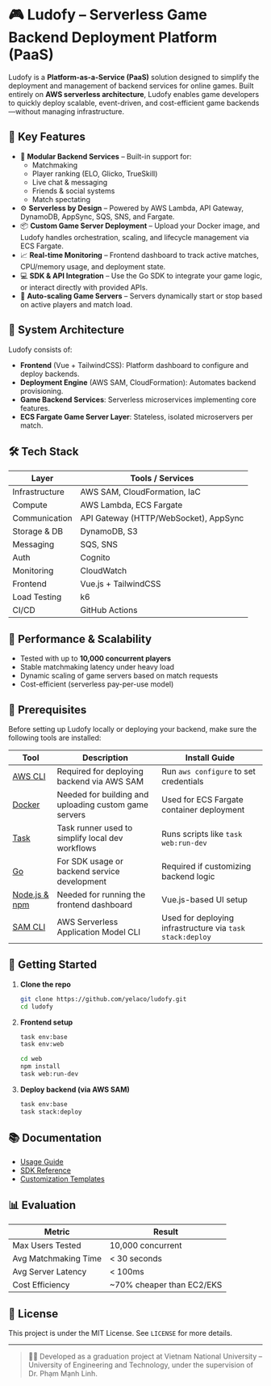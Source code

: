 # 🎮 Ludofy – Serverless Game Backend Deployment Platform (PaaS)

Ludofy is a **Platform-as-a-Service (PaaS)** solution designed to simplify the deployment and management of backend services for online games. Built entirely on **AWS serverless architecture**, Ludofy enables game developers to quickly deploy scalable, event-driven, and cost-efficient game backends—without managing infrastructure.

## 🚀 Key Features

- 🧩 **Modular Backend Services** – Built-in support for:
  - Matchmaking
  - Player ranking (ELO, Glicko, TrueSkill)
  - Live chat & messaging
  - Friends & social systems
  - Match spectating
- ⚙️ **Serverless by Design** – Powered by AWS Lambda, API Gateway, DynamoDB, AppSync, SQS, SNS, and Fargate.
- 📦 **Custom Game Server Deployment** – Upload your Docker image, and Ludofy handles orchestration, scaling, and lifecycle management via ECS Fargate.
- 📈 **Real-time Monitoring** – Frontend dashboard to track active matches, CPU/memory usage, and deployment state.
- 💻 **SDK & API Integration** – Use the Go SDK to integrate your game logic, or interact directly with provided APIs.
- 🧠 **Auto-scaling Game Servers** – Servers dynamically start or stop based on active players and match load.

## 🧱 System Architecture

Ludofy consists of:
- **Frontend** (Vue + TailwindCSS): Platform dashboard to configure and deploy backends.
- **Deployment Engine** (AWS SAM, CloudFormation): Automates backend provisioning.
- **Game Backend Services**: Serverless microservices implementing core features.
- **ECS Fargate Game Server Layer**: Stateless, isolated microservers per match.

## 🛠️ Tech Stack

| Layer               | Tools / Services                        |
|--------------------|------------------------------------------|
| Infrastructure      | AWS SAM, CloudFormation, IaC            |
| Compute             | AWS Lambda, ECS Fargate                 |
| Communication       | API Gateway (HTTP/WebSocket), AppSync  |
| Storage & DB        | DynamoDB, S3                            |
| Messaging           | SQS, SNS                                |
| Auth                | Cognito                                 |
| Monitoring          | CloudWatch                              |
| Frontend            | Vue.js + TailwindCSS                    |
| Load Testing        | k6                                      |
| CI/CD               | GitHub Actions                          |

## 🧪 Performance & Scalability

- Tested with up to **10,000 concurrent players**
- Stable matchmaking latency under heavy load
- Dynamic scaling of game servers based on match requests
- Cost-efficient (serverless pay-per-use model)

## 🔧 Prerequisites

Before setting up Ludofy locally or deploying your backend, make sure the following tools are installed:

| Tool | Description | Install Guide |
|------|-------------|----------------|
| [AWS CLI](https://docs.aws.amazon.com/cli/latest/userguide/install-cliv2.html) | Required for deploying backend via AWS SAM | Run `aws configure` to set credentials |
| [Docker](https://docs.docker.com/get-docker/) | Needed for building and uploading custom game servers | Used for ECS Fargate container deployment |
| [Task](https://taskfile.dev/#/installation) | Task runner used to simplify local dev workflows | Runs scripts like `task web:run-dev` |
| [Go](https://golang.org/dl/) | For SDK usage or backend service development | Required if customizing backend logic |
| [Node.js & npm](https://nodejs.org/) | Needed for running the frontend dashboard | Vue.js-based UI setup |
| [SAM CLI](https://docs.aws.amazon.com/serverless-application-model/latest/developerguide/install-sam-cli.html) | AWS Serverless Application Model CLI | Used for deploying infrastructure via `task stack:deploy` |

## 🧰 Getting Started

1. **Clone the repo**  
   ```bash
   git clone https://github.com/yelaco/ludofy.git
   cd ludofy
   ```

2. **Frontend setup**
   ```bash
   task env:base
   task env:web

   cd web
   npm install
   task web:run-dev
   ```

4. **Deploy backend (via AWS SAM)**  
   ```bash
   task env:base
   task stack:deploy
   ```

## 📚 Documentation

- [Usage Guide](https://yelaco/ludofy)
- [SDK Reference](https://github.com/yelaco/ludofy)
- [Customization Templates](https://ludofy.vercel.app/help/customization)

## 📊 Evaluation

| Metric               | Result                     |
|----------------------|----------------------------|
| Max Users Tested     | 10,000 concurrent          |
| Avg Matchmaking Time | < 30 seconds               |
| Avg Server Latency   | < 100ms                    |
| Cost Efficiency      | ~70% cheaper than EC2/EKS  |

## 📜 License

This project is under the MIT License. See `LICENSE` for more details.

---

> 🧑‍🎓 Developed as a graduation project at Vietnam National University – University of Engineering and Technology, under the supervision of Dr. Phạm Mạnh Linh.
